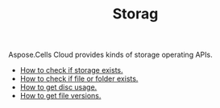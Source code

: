 ﻿---
title: Storag
second_title: Aspose.Cells Cloud Documen
type: docs
url: /ar/storage/
keywords: disc-usage, file version, exist
description: Aspose.Cells Cloud REST API support uploading, downloading, deleting, copying, and moving folder. SDK support kinds of development languages. They include Android, C#, Go, Java, NodeJS, Perl, PHP, Python, Ruby, and swift
weight: 100
---
Aspose.Cells Cloud provides kinds of storage operating APIs.

- [How to check if storage exists.](/cells/ar/storage/exist/)
- [How to check if file or folder exists.](/cells/ar/storage/object-exists/)
- [How to get disc usage.](/cells/ar/storage/disc/)
- [How to get file versions.](/cells/ar/storage/file-versions/)

